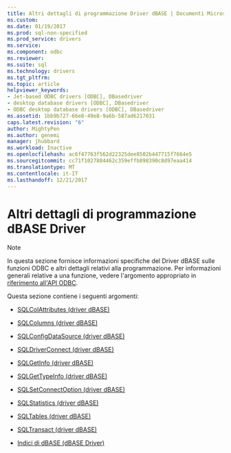 ```yaml
---
title: Altri dettagli di programmazione Driver dBASE | Documenti Microsoft
ms.custom: 
ms.date: 01/19/2017
ms.prod: sql-non-specified
ms.prod_service: drivers
ms.service: 
ms.component: odbc
ms.reviewer: 
ms.suite: sql
ms.technology: drivers
ms.tgt_pltfrm: 
ms.topic: article
helpviewer_keywords:
- Jet-based ODBC drivers [ODBC], DBasedriver
- desktop database drivers [ODBC], DBasedriver
- ODBC desktop database drivers [ODBC], DBasedriver
ms.assetid: 1bb9b727-66e8-49e8-9a6b-587ad6217031
caps.latest.revision: "6"
author: MightyPen
ms.author: genemi
manager: jhubbard
ms.workload: Inactive
ms.openlocfilehash: ac6f47763f562d22325dee8502b447715f7664e5
ms.sourcegitcommit: cc71f1027884462c359effb898390c8d97eaa414
ms.translationtype: MT
ms.contentlocale: it-IT
ms.lasthandoff: 12/21/2017
---
```

# <a name="other-dbase-driver-programming-details"></a>Altri dettagli di programmazione dBASE Driver
> [!NOTE]  
>  In questa sezione fornisce informazioni specifiche del Driver dBASE sulle funzioni ODBC e altri dettagli relativi alla programmazione. Per informazioni generali relative a una funzione, vedere l'argomento appropriato in [riferimento all'API ODBC](../../odbc/reference/syntax/odbc-api-reference.md).  
  
 Questa sezione contiene i seguenti argomenti:  
  
-   [SQLColAttributes (driver dBASE)](../../odbc/microsoft/sqlcolattributes-dbase-driver.md)  
  
-   [SQLColumns (driver dBASE)](../../odbc/microsoft/sqlcolumns-dbase-driver.md)  
  
-   [SQLConfigDataSource (driver dBASE)](../../odbc/microsoft/sqlconfigdatasource-dbase-driver.md)  
  
-   [SQLDriverConnect (driver dBASE)](../../odbc/microsoft/sqldriverconnect-dbase-driver.md)  
  
-   [SQLGetInfo (driver dBASE)](../../odbc/microsoft/sqlgetinfo-dbase-driver.md)  
  
-   [SQLGetTypeInfo (driver dBASE)](../../odbc/microsoft/sqlgettypeinfo-dbase-driver.md)  
  
-   [SQLSetConnectOption (driver dBASE)](../../odbc/microsoft/sqlsetconnectoption-dbase-driver.md)  
  
-   [SQLStatistics (driver dBASE)](../../odbc/microsoft/sqlstatistics-dbase-driver.md)  
  
-   [SQLTables (driver dBASE)](../../odbc/microsoft/sqltables-dbase-driver.md)  
  
-   [SQLTransact (driver dBASE)](../../odbc/microsoft/sqltransact-dbase-driver.md)  
  
-   [Indici di dBASE (dBASE Driver)](../../odbc/microsoft/dbase-indexes.md)
